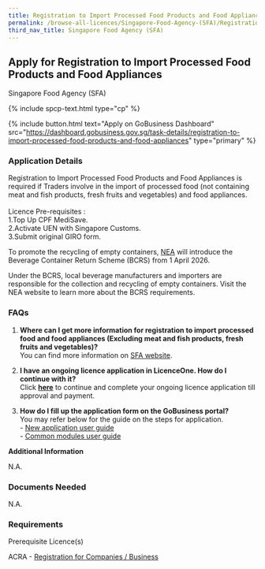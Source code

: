 ```yaml
---
title: Registration to Import Processed Food Products and Food Appliances
permalink: /browse-all-licences/Singapore-Food-Agency-(SFA)/Registration-to-Import-Processed-Food-Products-and-Food-Appliances
third_nav_title: Singapore Food Agency (SFA)
---
```


## Apply for Registration to Import Processed Food Products and Food Appliances

Singapore Food Agency (SFA)

{% include spcp-text.html type="cp" %}

{% include button.html text="Apply on GoBusiness Dashboard" src="https://dashboard.gobusiness.gov.sg/task-details/registration-to-import-processed-food-products-and-food-appliances" type="primary" %}

<H3>Application Details</H3>

<p>Registration to Import Processed Food Products and Food Appliances is required if Traders involve in the import of processed food (not containing meat and fish products, fresh fruits and vegetables) and food appliances.<br><br>Licence Pre-requisites :<br>1.Top Up CPF MediSave.<br>2.Activate UEN with Singapore Customs.<br>3.Submit original GIRO form.</p>
<p>To promote the recycling of empty containers, <a href="http://www.nea.gov.sg/bcrs" target="_blank" rel="noopener">NEA</a> will introduce the Beverage Container Return Scheme (BCRS) from 1 April 2026.</p> 
<p>Under the BCRS, local beverage manufacturers and importers are responsible for the collection and recycling of empty containers. Visit the NEA website to learn more about the BCRS requirements.</p>
<h3>FAQs</h3>
<ol>
<li><strong>Where can I get more information for registration to import processed food and food appliances (Excluding meat and fish products, fresh fruits and vegetables)?</strong> <br>You can find more information on <a href="https://www.sfa.gov.sg/food-import-export/conditions-for-specific-types-of-food-for-import" target="_blank" rel="noopener">SFA website</a>.</li>
<li>
<p><strong>I have an ongoing licence application in LicenceOne. How do I continue with it?<br></strong>Click&nbsp;<a href="https://licence1.business.gov.sg/licence1/authentication/showLogin.action" target="_blank" rel="noopener"><strong>here</strong></a> to continue and complete your ongoing licence application till approval and payment.</p>
</li>
<li><strong>How do I fill up the application form on the GoBusiness portal?<br></strong>You may refer below for the guide&nbsp;on the steps for application.<br>- <a href="https://www.sfa.gov.sg/docs/default-source/food-import-and-export/import-licence_new-app-user-guide-v1-1.pdf" target="_blank" rel="noopener">New application user guide</a><br>- <a href="https://www.sfa.gov.sg/docs/default-source/food-import-and-export/import-licence_common-modues-user-guide-v1-0.pdf" target="_blank" rel="noopener">Common modules user guide</a></li>
</ol>

<strong>Additional Information</strong>

N.A.

<H3>Documents Needed</H3>

N.A.

<H3>Requirements</H3>

<p>Prerequisite Licence(s)</p>
<p>ACRA - <a href="https://www.acra.gov.sg/Home/" target="_blank" rel="noopener">Registration for Companies / Business</a></p>

